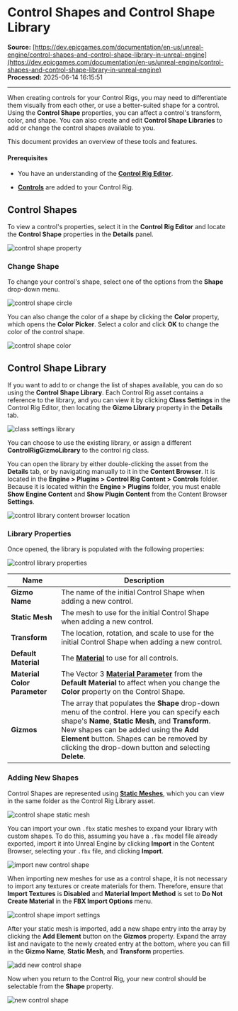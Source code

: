 # Control Shapes and Control Shape Library

**Source:** [https://dev.epicgames.com/documentation/en-us/unreal-engine/control-shapes-and-control-shape-library-in-unreal-engine](https://dev.epicgames.com/documentation/en-us/unreal-engine/control-shapes-and-control-shape-library-in-unreal-engine)  
**Processed:** 2025-06-14 16:15:51

---

When creating controls for your Control Rigs, you may need to differentiate them visually from each other, or use a better-suited shape for a control. Using the **Control Shape** properties, you can affect a control's transform, color, and shape. You can also create and edit **Control Shape Libraries** to add or change the control shapes available to you.

This document provides an overview of these tools and features.

#### Prerequisites

-   You have an understanding of the **[Control Rig Editor](/documentation/en-us/unreal-engine/rigging-with-control-rig-in-unreal-engine)**.
    
-   **[Controls](/documentation/en-us/unreal-engine/controls-bones-and-nulls-in-control-rig-in-unreal-engine)** are added to your Control Rig.
    

## Control Shapes

To view a control's properties, select it in the **Control Rig Editor** and locate the **Control Shape** properties in the **Details** panel.

![control shape property](https://d1iv7db44yhgxn.cloudfront.net/documentation/images/dda31d20-67bc-4a8a-9b81-89e5af5a44b0/properties.png)

### Change Shape

To change your control's shape, select one of the options from the **Shape** drop-down menu.

![control shape circle](https://d1iv7db44yhgxn.cloudfront.net/documentation/images/bd31ab92-d476-482e-9fad-9f8b6111e292/shape.png)

You can also change the color of a shape by clicking the **Color** property, which opens the **Color Picker**. Select a color and click **OK** to change the color of the control shape.

![control shape color](https://d1iv7db44yhgxn.cloudfront.net/documentation/images/67285e65-a2d2-474f-83c7-24367869a564/color.png)

## Control Shape Library

If you want to add to or change the list of shapes available, you can do so using the **Control Shape Library**. Each Control Rig asset contains a reference to the library, and you can view it by clicking **Class Settings** in the Control Rig Editor, then locating the **Gizmo Library** property in the **Details** tab.

![class settings library](https://d1iv7db44yhgxn.cloudfront.net/documentation/images/25e51eec-4eea-49b8-80ba-2fa80792750f/library1.png)

You can choose to use the existing library, or assign a different **ControlRigGizmoLibrary** to the control rig class.

You can open the library by either double-clicking the asset from the **Details** tab, or by navigating manually to it in the **Content Browser**. It is located in the **Engine > Plugins > Control Rig Content > Controls** folder. Because it is located within the **Engine > Plugins** folder, you must enable **Show Engine Content** and **Show Plugin Content** from the Content Browser **Settings**.

![control library content browser location](https://d1iv7db44yhgxn.cloudfront.net/documentation/images/c93415a6-030f-409d-a357-5d2e68e1c106/library2.png)

### Library Properties

Once opened, the library is populated with the following properties:

![control library properties](https://d1iv7db44yhgxn.cloudfront.net/documentation/images/fe5303f6-0722-4b48-abd9-9622b6a5e106/library3.png)

| Name | Description |
| --- | --- |
| **Gizmo Name** | The name of the initial Control Shape when adding a new control. |
| **Static Mesh** | The mesh to use for the initial Control Shape when adding a new control. |
| **Transform** | The location, rotation, and scale to use for the initial Control Shape when adding a new control. |
| **Default Material** | The **[Material](/documentation/en-us/unreal-engine/unreal-engine-materials)** to use for all controls. |
| **Material Color Parameter** | The Vector 3 **[Material Parameter](/documentation/en-us/unreal-engine/instanced-materials-in-unreal-engine#materialparameterization)** from the **Default Material** to affect when you change the **Color** property on the Control Shape. |
| **Gizmos** | The array that populates the **Shape** drop-down menu of the control. Here you can specify each shape's **Name**, **Static Mesh**, and **Transform**. New shapes can be added using the **Add Element** button. Shapes can be removed by clicking the drop-down button and selecting **Delete**. |

### Adding New Shapes

Control Shapes are represented using **[Static Meshes](/documentation/en-us/unreal-engine/static-meshes)**, which you can view in the same folder as the Control Rig Library asset.

![control shape static mesh](https://d1iv7db44yhgxn.cloudfront.net/documentation/images/17437ff2-b933-4b72-8f17-b440f24a85a6/meshes.png)

You can import your own `.fbx` static meshes to expand your library with custom shapes. To do this, assuming you have a `.fbx` model file already exported, import it into Unreal Engine by clicking **Import** in the Content Browser, selecting your `.fbx` file, and clicking **Import**.

![import new control shape](https://d1iv7db44yhgxn.cloudfront.net/documentation/images/eff9d188-5fc1-4511-9dd8-4365ab3bc534/import1.png)

When importing new meshes for use as a control shape, it is not necessary to import any textures or create materials for them. Therefore, ensure that **Import Textures** is **Disabled** and **Material Import Method** is set to **Do Not Create Material** in the **FBX Import Options** menu.

![control shape import settings](https://d1iv7db44yhgxn.cloudfront.net/documentation/images/48fcf8e3-3992-4467-b276-cb3bad684de3/import2.png)

After your static mesh is imported, add a new shape entry into the array by clicking the **Add Element** button on the **Gizmos** property. Expand the array list and navigate to the newly created entry at the bottom, where you can fill in the **Gizmo Name**, **Static Mesh**, and **Transform** properties.

![add new control shape](https://d1iv7db44yhgxn.cloudfront.net/documentation/images/e21baea4-0244-4eda-9f00-db5fd7a641f9/addshape.png)

Now when you return to the Control Rig, your new control should be selectable from the **Shape** property.

![new control shape](https://d1iv7db44yhgxn.cloudfront.net/documentation/images/62375d2c-23b4-457c-a74b-ae1272be16d5/myshape.png)